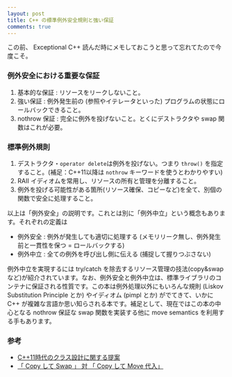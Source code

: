 ```yaml
---
layout: post
title: C++ の標準例外安全規則と強い保証
comments: true
---
```


この前、 Exceptional C++ 読んだ時にメモしておこうと思って忘れてたので今度こそ。

### 例外安全における重要な保証

1. 基本的な保証 : リソースをリークしないこと。
1. 強い保証 : 例外発生前の (参照やイテレータといった) プログラムの状態にロールバックできること。
1. nothrow 保証 : 完全に例外を投げないこと。とくにデストラクタや swap 関数はこれが必要。


### 標準例外規則

1. デストラクタ・`operator delete`は例外を投げない。つまり `throw()` を指定すること。(補足：C++11以降は `nothrow` キーワードを使うとわかりやすい)
1. RAII イディオムを常用し、リソースの所有と管理を分離すること。
1. 例外を投げる可能性がある箇所(リソース確保、コピーなど)を全て、別個の関数で安全に処理すること。


以上は「例外安全」の説明です。これとは別に「例外中立」という概念もあります。それぞれの定義は

+ 例外安全 : 例外が発生しても適切に処理する (メモリリーク無し、例外発生前と一貫性を保つ = ロールバックする)
+ 例外中立 : 全ての例外を呼び出し側に伝える (捕捉して握りつぶさない)

例外中立を実現するには try/catch を除去するリソース管理の技法(copy&swapなど)が紹介されています。なお、例外安全と例外中立は、標準ライブラリのコンテナに保証される性質です。この本は例外処理以外にもいろんな規則 (Liskov Substitution Principle とか) やイディオム (pimpl とか) がでてきて、いかに C++ が複雑な言語か思い知らされる本です。補足として、現在ではこの本の中心となる nothrow  保証な swap 関数を実装する他に move semantics を利用する手もあります。

### 参考

+ [C++11時代のクラス設計に関する提案](http://d.hatena.ne.jp/gintenlabo/20130604/1370362451)
+ [「 Copy して Swap 」 対 「 Copy して Move 代入」](http://d.hatena.ne.jp/gintenlabo/20130620/1371734238)
